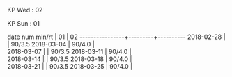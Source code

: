 KP Wed : 02

KP Sun : 01

date num min/rt |    01   |    02 
----------------+---------+----------
2018-02-28      |         |  90/3.5
2018-03-04      |  90/4.0 |        
2018-03-07      |         |  90/3.5
2018-03-11      |  90/4.0 |        
2018-03-14      |         |  90/3.5
2018-03-18      |  90/4.0 |        
2018-03-21      |         |  90/3.5
2018-03-25      |  90/4.0 |        

